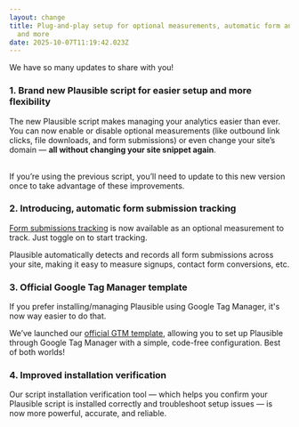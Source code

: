 ```yaml
---
layout: change
title: Plug-and-play setup for optional measurements, automatic form analytics,
  and more
date: 2025-10-07T11:19:42.023Z
---
```

W﻿e have so many updates to share with you!

### 1. Brand new Plausible script for easier setup and more flexibility

The new Plausible script makes managing your analytics easier than ever. You can now enable or disable optional measurements (like outbound link clicks, file downloads, and form submissions) or even change your site’s domain — **all without changing your site snippet again**. 

\
If you’re using the previous script, you’ll need to update to this new version once to take advantage of these improvements.

### 2. Introducing, automatic form submission tracking

[Form submissions tracking](https://plausible.io/docs/form-submissions-tracking) is now available as an optional measurement to track. Just toggle on to start tracking.

Plausible automatically detects and records all form submissions across your site, making it easy to measure signups, contact form conversions, etc.

### 3﻿. Official Google Tag Manager template

I﻿f you prefer installing/managing Plausible using Google Tag Manager, it's now way easier to do that. 

We’ve launched our [official GTM template](https://plausible.io/gtm-template), allowing you to set up Plausible through Google Tag Manager with a simple, code-free configuration. Best of both worlds!

### 4﻿. Improved installation verification

Our script installation verification tool — which helps you confirm your Plausible script is installed correctly and troubleshoot setup issues — is now more powerful, accurate, and reliable.